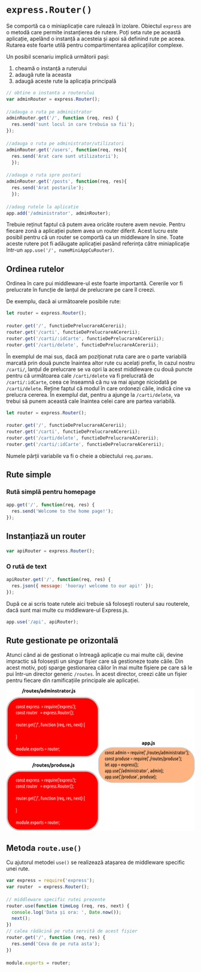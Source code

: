 # `express.Router()`

Se comportă ca o miniaplicație care rulează în izolare. Obiectul `express` are o metodă care permite instanțierea de rutere. Poți seta rute pe această aplicație, apelând o instanță a acesteia și apoi să definind rute pe aceea. Rutarea este foarte utilă pentru compartimentarea aplicațiilor complexe.

Un posibil scenariu implică următorii pași:

1. cheamă o instanță a ruterului
2. adaugă rute la aceasta
3. adaugă aceste rute la aplicația principală

```js
// obtine o instanta a routerului
var adminRouter = express.Router();

//adauga o ruta pe administrator
adminRouter.get('/', function (req, res) {
  res.send('sunt locul in care trebuia sa fii');
});

//adauga o ruta pe administrator/utilizatori
adminRouter.get('/users', function(req, res){
  res.send('Arat care sunt utilizatorii');
  });

//adauga o ruta spre postari
adminRouter.get('/posts', function(req, res){
  res.send('Arat postarile');
  });

//adaug rutele la aplicatie
app.add('/administrator', adminRouter);
```

Trebuie reținut faptul că putem avea oricâte routere avem nevoie. Pentru fiecare zonă a aplicației putem avea un router diferit. Acest lucru este posibil pentru că un router se comportă ca un middleware în sine. Toate aceste rutere pot fi adăugate aplicației pasând referința către miniaplicație într-un `app.use('/', numeMiniAppCuRouter)`.

## Ordinea rutelor

Ordinea în care pui middleware-ul este foarte importantă. Cererile vor fi prelucrate în funcție de lanțul de prelucrare pe care îl creezi.

De exemplu, dacă ai următoarele posibile rute:

```javascript
let router = express.Router();

router.get('/', functieDePrelucrareACererii);
router.get('/carti', functieDePrelucrareACererii);
router.get('/carti/:idCarte', functieDePrelucrareACererii);
router.get('/carti/delete', functieDePrelucrareACererii);
```

În exemplul de mai sus, dacă am poziționat ruta care are o parte variabilă marcată prin două puncte înaintea altor rute cu acelați prefix, în cazul nostru `/carti/`, lanțul de prelucrare se va opri la acest middleware cu două puncte pentru că următoarea cale `/carti/delete` va fi prelucrată de `/carti/:idCarte`, ceea ce înseamnă că nu va mai ajunge niciodată pe `/carti/delete`.
Reține faptul că modul în care ordonezi căile, indică cine va prelucra cererea. În exemplul dat, pentru a ajunge la `/carti/delete`, va trebui să punem această cale înaintea celei care are partea variabilă.

```javascript
let router = express.Router();

router.get('/', functieDePrelucrareACererii);
router.get('/carti', functieDePrelucrareACererii);
router.get('/carti/delete', functieDePrelucrareACererii);
router.get('/carti/:idCarte', functieDePrelucrareACererii);
```

Numele părții variabile va fi o cheie a obiectului `req.params`.

## Rute simple

### Rută simplă pentru homepage

```js
app.get('/', function(req, res) {
  res.send('Welcome to the home page!');
});
```

## Instanțiază un router

```js
var apiRouter = express.Router();
```

### O rută de text

```js
apiRouter.get('/', function(req, res) {
  res.json({ message: 'hooray! welcome to our api!' });
});
```

După ce ai scris toate rutele aici trebuie să folosești routerul sau routerele, dacă sunt mai multe cu middleware-ul Express.js.

```js
app.use('/api', apiRouter);
```

## Rute gestionate pe orizontală

Atunci când ai de gestionat o întreagă aplicație cu mai multe căi, devine impractic să folosești un singur fișier care să gestioneze toate căile. Din acest motiv, poți sparge gestionarea căilor în mai multe fișiere pe care să le pui într-un director generic `/routes`. În acest director, creezi câte un fișier pentru fiecare din ramificațiile principale ale aplicației.

![](../img/RouterExpressPeFisiere.png)

## Metoda `route.use()`

Cu ajutorul metodei `use()` se realizează atașarea de middleware specific unei rute.

```javascript
var express = require('express');
var router  = express.Router();

// middleware specific rutei prezente
router.use(function timeLog (req, res, next) {
  console.log('Data și ora: ', Date.now());
  next();
})
// calea rădăcină pe ruta servită de acest fișier
router.get('/', function (req, res) {
  res.send('Ceva de pe ruta asta');
})

module.exports = router;
```
